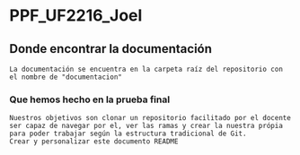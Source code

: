 # PPF_UF2216_Joel

## Donde encontrar la documentación

	La documentación se encuentra en la carpeta raíz del repositorio con el nombre de "documentacion"

### Que hemos hecho en la prueba final

	Nuestros objetivos son clonar un repositorio facilitado por el docente ser capaz de navegar por el, ver las ramas y crear la nuestra própia para poder trabajar según la estructura tradicional de Git.
	Crear y personalizar este documento README



